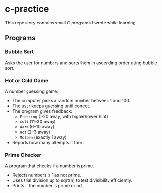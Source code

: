 # c-practice

This repository contains small C programs I wrote while learning.

## Programs

### Bubble Sort  
Asks the user for numbers and sorts them in ascending order using bubble sort.  


### Hot or Cold Game  
A number guessing game:  
- The computer picks a random number between 1 and 100.  
- The user keeps guessing until correct.  
- The program gives feedback:  
  - `Freezing` (>20 away, with higher/lower hint)  
  - `Cold` (11–20 away)  
  - `Warm` (6–10 away)  
  - `Hot` (2–3 away)  
  - `Molten` (exactly 1 away)  
- Reports how many attempts it took.

### Prime Checker  
A program that checks if a number is prime.  
- Rejects numbers ≤ 1 as not prime.  
- Uses trial division up to sqrt(n) to test divisibility efficiently.  
- Prints if the number is prime or not.  

